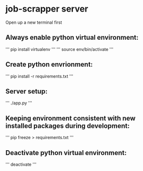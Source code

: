 # job-scrapper server

Open up a new terminal first

## Always enable python virtual environment:
'''
pip install virtualenv
'''
'''
source env/bin/activate
'''

## Create python envrionment:
'''
pip install -r requirements.txt
'''

## Server setup:
'''
./app.py
'''

## Keeping environment consistent with new installed packages during development:
'''
pip freeze > requirements.txt
'''

## Deactivate python virtual environment:
'''
deactivate
'''